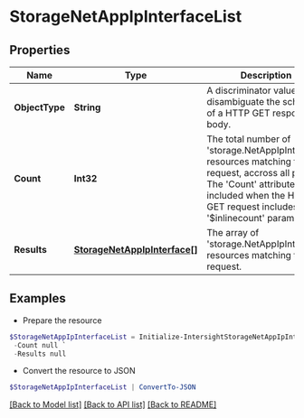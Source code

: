 # StorageNetAppIpInterfaceList
## Properties

Name | Type | Description | Notes
------------ | ------------- | ------------- | -------------
**ObjectType** | **String** | A discriminator value to disambiguate the schema of a HTTP GET response body. | 
**Count** | **Int32** | The total number of &#39;storage.NetAppIpInterface&#39; resources matching the request, accross all pages. The &#39;Count&#39; attribute is included when the HTTP GET request includes the &#39;$inlinecount&#39; parameter. | [optional] 
**Results** | [**StorageNetAppIpInterface[]**](StorageNetAppIpInterface.md) | The array of &#39;storage.NetAppIpInterface&#39; resources matching the request. | [optional] 

## Examples

- Prepare the resource
```powershell
$StorageNetAppIpInterfaceList = Initialize-IntersightStorageNetAppIpInterfaceList  -ObjectType null `
 -Count null `
 -Results null
```

- Convert the resource to JSON
```powershell
$StorageNetAppIpInterfaceList | ConvertTo-JSON
```

[[Back to Model list]](../README.md#documentation-for-models) [[Back to API list]](../README.md#documentation-for-api-endpoints) [[Back to README]](../README.md)

